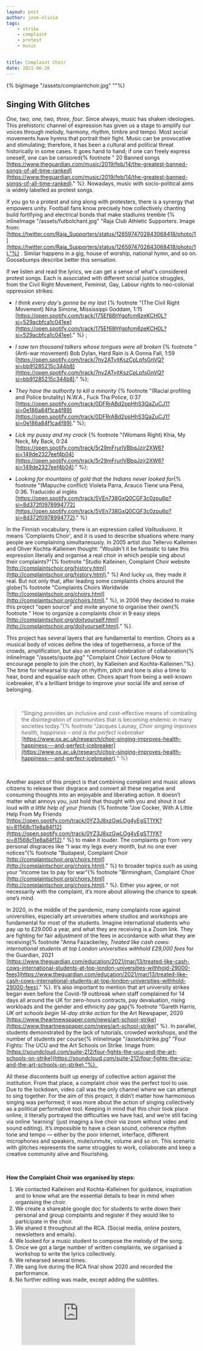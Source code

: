 ```yaml
---
layout: post
author: jose-olivia
tags:
    - strike
    - complaint
    - protest
    - music
    

title: Complaint Choir 
date: 2021-06-26
---
```

{% bigImage "/assets/complaintchoir.jpg" ""%}

## Singing With Glitches

*One, two, one, two, three, four*. Since always, music has shaken ideologies. This prehistoric channel of expression has given us a stage to amplify our voices through melody, harmony, rhythm, timbre and tempo. Most social movements have hymns that portrait their fight. Music can be provocative and stimulating; therefore, it has been a cultural and political threat historically in some cases. It goes hand to hand; if one can freely express oneself, one can be censored{% footnote " 20 Banned songs [https://www.theguardian.com/music/2019/feb/14/the-greatest-banned-songs-of-all-time-ranked](https://www.theguardian.com/music/2019/feb/14/the-greatest-banned-songs-of-all-time-ranked)." %}. Nowadays, music with socio-political aims is widely labelled as protest songs. 

If you go to a protest and sing along with protesters, there is a synergy that empowers unity. Football fans know precisely how collectively chanting build fortifying and electrical bonds that make stadiums tremble {% inlineImage "/assets/futbolchant.jpg" "Raja Club Athletic Supporters. Image from: [https://twitter.com/Raja_Supporters/status/1265974702843068418/photo/1](https://twitter.com/Raja_Supporters/status/1265974702843068418/photo/1)."%} . Similar happens in a gig, house of worship, national hymn, and so on. Goosebumps describe better this sensation.  

If we listen and read the lyrics, we can get a sense of what's considered protest songs. Each is associated with different social justice struggles, from the Civil Right Movement, Feminist, Gay, Labour rights to neo-colonial oppression strikes:

- *I think every day's gonna be my last* {% footnote "(The Civil Right Movement) Nina Simone, Mississippi Goddam, 1:15 [https://open.spotify.com/track/175Ef68hYgpfcm6zeKCH0L?si=529acbfca1c041ee](https://open.spotify.com/track/175Ef68hYgpfcm6zeKCH0L?si=529acbfca1c041ee)." %} ;

- *I saw ten thousand talkers whose tongues were all broken* {% footnote "(Anti-war movement) Bob Dylan, Hard Rain is A Gonna Fall, 1:59 [https://open.spotify.com/track/7ny2ATvjtKszCpLpfsGnVQ?si=bb91285215c344b8](https://open.spotify.com/track/7ny2ATvjtKszCpLpfsGnVQ?si=bb91285215c344b8)." %};

- *They have the authority to kill a minority* {% footnote "(Racial profiling and Police brutality) N.W.A., Fuck Tha Police, 0:37 [https://open.spotify.com/track/0DFRrABd2ppHhS3QaZuCJ1?si=0e186a84f1ca4f89](https://open.spotify.com/track/0DFRrABd2ppHhS3QaZuCJ1?si=0e186a84f1ca4f89)." %};

- *Lick my pussy and my crack* {% footnote "(Womans Right) Khia, My Neck, My Back, 0:24 [https://open.spotify.com/track/5r29mFrurlVBbqJzjr2XW6?si=149de2327eef4b04](https://open.spotify.com/track/5r29mFrurlVBbqJzjr2XW6?si=149de2327eef4b04)." %}; 

- *Looking for mountains of gold that the Indians never looked for*{% footnote "(Mapuche conflict) Violeta Parra, Arauco Tiene una Pena,  0:36. Traducido al inglés [https://open.spotify.com/track/5VEn738GxQ0CGF3c0zpu6p?si=8d372f0978994772](https://open.spotify.com/track/5VEn738GxQ0CGF3c0zpu6p?si=8d372f0978994772)." %}

In the Finnish vocabulary, there is an expression called *Valituskuoro*. It means 'Complaints Choir', and it is used to describe situations where many people are complaining simultaneously. In 2005 artist duo Tellervo Kalleinen and Oliver Kochta-Kalleinen thought: "Wouldn't it be fantastic to take this expression literally and organise a real choir in which people sing about their complaints?"{% footnote "Studio Kalleinen, Complaint Choir website [http://complaintschoir.org/history.html](http://complaintschoir.org/history.html)." %} And lucky us, they made it real. But not only that, after leading some complaints choirs around the globe{% footnote "Complaints Choirs Worldwide [http://complaintschoir.org/choirs.html](http://complaintschoir.org/choirs.html)." %}, in 2006 they decided to make this project "open source" and invite anyone to organise their own{% footnote " How to organize a complaints choir in 9 easy steps [http://complaintschoir.org/doityourself.html](http://complaintschoir.org/doityourself.html)." %}.

This project has several layers that are fundamental to mention. Choirs as a musical body of voices define the idea of togetherness, a force of the crowds, amplification, but also an emotional celebration of collaboration{% inlineImage "/assets/quote.jpg" "Complaint Choir Lecture (How to encourage people to join the choir), by Kalleinen and Kochta-Kalleinen."%}. The time for rehearsal to stay on rhythm, pitch and tone is also a time to hear, bond and equalise each other. Choirs apart from being a well-known icebreaker, it's a brilliant bridge to improve your social life and sense of belonging. 

&nbsp;

>“Singing provides an inclusive and cost-effective means of combating the disintegration of communities that is becoming endemic in many societies today.”{% footnote "Jacques Launay, *Choir singing improves health, happiness – and is the perfect icebreaker* [https://www.ox.ac.uk/research/choir-singing-improves-health-happiness-–-and-perfect-icebreaker](https://www.ox.ac.uk/research/choir-singing-improves-health-happiness-–-and-perfect-icebreaker)." %}

&nbsp;

Another aspect of this project is that combining complaint and music allows citizens to release their disgrace and convert all these negative and consuming thoughts into an enjoyable and liberating action. It doesn’t matter what annoys you, just hold that thought with you and shout it out loud *with a little help of your friends* {% footnote "Joe Cocker, With A Little Help From My Friends [https://open.spotify.com/track/0YZ3J8xzGwLOg4yEgST1YK?si=81568c11e8a84f12](https://open.spotify.com/track/0YZ3J8xzGwLOg4yEgST1YK?si=81568c11e8a84f12)." %} to make it louder. The complaints go from very personal disgraces like “I wax my legs every month, but no one ever notices”{% footnote "Budapest, Complaint Choir [http://complaintschoir.org/choirs.html](http://complaintschoir.org/choirs.html)." %} to broader topics such as using your “income tax to pay for war”{% footnote "Birmingham, Complaint Choir [http://complaintschoir.org/choirs.html](http://complaintschoir.org/choirs.html)." %}. Either you agree, or not necessarily with the complaint, it’s more about allowing the chance to speak one’s mind.

In 2020, in the middle of the pandemic, many complaints rose against universities, especially art universities where studios and workshops are fundamental for most of the students. Imagine international students who pay up to £29.000 a year, and what they are receiving is a Zoom link. They are fighting for fair adjustment of the fees in accordance with what they are receiving{% footnote "Anna Fazackerley, *Treated like cash cows: international students at top London universities withhold £29,000 fees* for the Guardian, 2021 [https://www.theguardian.com/education/2021/mar/13/treated-like-cash-cows-international-students-at-top-london-universities-withhold-29000-fees](https://www.theguardian.com/education/2021/mar/13/treated-like-cash-cows-international-students-at-top-london-universities-withhold-29000-fees)." %}. It’s also important to mention that art university strikes began even before the Covid-19 outbreak when staff complained for 14 days all around the UK for zero-hours contracts, pay devaluation, rising workloads and the gender and ethnicity pay gap{% footnote "Gareth Harris, *UK art schools begin 14-day strike action* for the Art Newspaper, 2020 [https://www.theartnewspaper.com/news/art-school-strike](https://www.theartnewspaper.com/news/art-school-strike)" %}. In parallel, students demonstrated by the lack of tutorials, crowded workshops, and the number of students per course{% inlineImage "/assets/strike.jpg" "Four Fights: The UCU and the Art Schools on Strike. Image from: [https://soundcloud.com/suite-212/four-fights-the-ucu-and-the-art-schools-on-strike](https://soundcloud.com/suite-212/four-fights-the-ucu-and-the-art-schools-on-strike)."%}. 

All these discontents built up energy of collective action against the institution. From that place, a complaint choir was the perfect tool to use. Due to the lockdown, video call was the only channel where we can attempt to sing together. For the aim of this project, it didn’t matter how harmonious singing was performed; it was more about the action of singing collectively as a political performative tool. Keeping in mind that this choir took place online, it literally portrayed the difficulties we have had, and we’re still facing via online ‘learning’ (just imaging a live choir via zoom without video and sound editing). It’s impossible to have a clean sound, coherence rhythm tone and tempo — either by the poor internet, interface, different microphones and speakers, mute/unmute, volume and so on. This scenario with glitches represents the same struggles to work, collaborate and keep a creative community alive and flourishing. 

&nbsp;

**How the Complaint Choir was organised by steps:**

1. We contacted Kalleinen and Kochta-Kalleinen for guidance, inspiration and to know what are the essential details to bear in mind when organising the choir.
2. We create a shareable google doc for students to write down their personal and group complaints and register if they would like to participate in the choir.
3. We shared it throughout all the RCA. (Social media, online posters, newsletters and emails).
4. We looked for a music student to compose the melody of the song.
5. Once we got a large number of written complaints, we organised a workshop to write the lyrics collectively.
6. We rehearsed several times. 
7. We sang live during the RCA final show 2020 and recorded the performance.
8. No further editing was made, except adding the subtitles. 

<!-- blank line -->
<figure class="video_container">
  <iframe src="https://www.youtube.com/embed/enMumwvLAug" frameborder="0" allowfullscreen="true"> </iframe>
</figure>
<!-- blank line -->